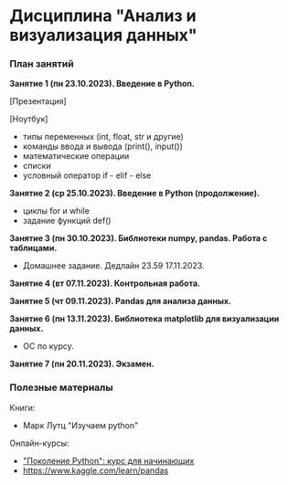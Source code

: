 # Дисциплина "Анализ и визуализация данных"

### План занятий

__Занятие 1 (пн 23.10.2023). Введение в Python.__

[Презентация]

[Ноутбук]

- типы переменных (int, float, str и другие)
- команды ввода и вывода (print(), input())
- математические операции
- списки
- условный оператор if - elif - else



__Занятие 2 (ср 25.10.2023). Введение в Python (продолжение).__
  
- циклы for и while
- задание функций def()
  
__Занятие 3 (пн 30.10.2023). Библиотеки numpy, pandas. Работа с таблицами.__
* Домашнее задание. Дедлайн 23.59 17.11.2023.             

__Занятие 4 (вт 07.11.2023). Контрольная работа.__

__Занятие 5 (чт 09.11.2023). Рandas для анализа данных.__

__Занятие 6 (пн 13.11.2023). Библиотека matplotlib для визуализации данных.__
* ОС по курсу.

__Занятие 7 (пн 20.11.2023). Экзамен.__



### Полезные материалы
Книги:
* Марк Лутц "Изучаем python"

Онлайн-курсы:
* ["Поколение Python": курс для начинающих](https://stepik.org/course/58852/syllabus)
* https://www.kaggle.com/learn/pandas
